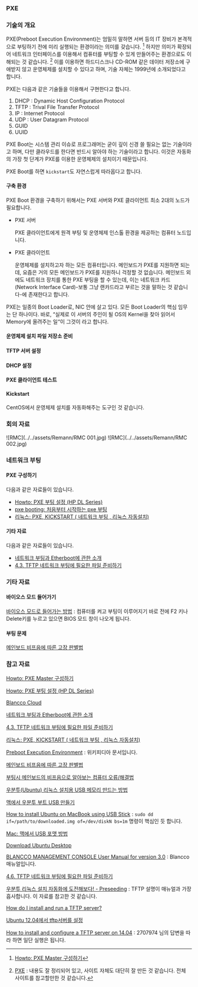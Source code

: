 ### PXE 

### 기술의 개요

PXE(Preboot Execution Environment)는 엄밀히 말하면 서버 등의 IT 장비가 본격적으로 부팅하기 전에 미리 실행되는 환경이라는 의미를 갖습니다. [^sauru-setup-pxe-master] 하지만 의미가 확장되어 네트워크 인터페이스를 이용해서 컴퓨터를 부팅할 수 있게 만들어주는 환경으로도 이해되는 것 같습니다.  [^joinc-PXEBoot] 이를 이용하면 하드디스크나 CD-ROM 같은 데이터 저장소에 구애받지 않고 운영체제를 설치할 수 있다고 하며, 기술 자체는 1999년에 소개되었다고 합니다. 

PXE는 다음과 같은 기술들을 이용해서 구현한다고 합니다.

1. DHCP : Dynamic Host Configuration Protocol
2. TFTP : Trival File Transfer Protocol
3. IP : Internet Protocol
4. UDP : User Datagram Protocol
5. GUID
6. UUID

PXE Boot는 시스템 관리 이슈로 프로그래머는 굳이 깊이 신경 쓸 필요는 없는 기술이라고 하며, 다만 클라우드를 한다면 반드시 알아야 하는 기술이라고 합니다. 이것은 자동화의 가장 첫 단계가 PXE를 이용한 운영체제의 설치이기 때문입니다. 

PXE Boot를 하면 `kickstart`도 자연스럽게 따라옵다고 합니다.

#### 구축 환경

PXE Boot 환경을 구축하기 위해서는 PXE 서버와 PXE 클라이언트 최소 2대의 노드가 필요합니다.

* PXE 서버

	PXE 클라이언트에게 원격 부팅 및 운영체제 인스톨 환경을 제공하는 컴퓨터 노드입니다.
	
* PXE 클라이언트

	운영체제를 설치하고자 하는 모든 컴퓨터입니다. 메인보드가 PXE를 지원하면 되는데, 요즘은 거의 모든 메인보드가 PXE를 지원하니 걱정할 것 없습니다. 메인보드 외에도 네트워크 장치를 통한 PXE 부팅을 할 수 있는데, 이는 네트워크 카드(Network Interface Card)-보통 그냥 랜카드라고 부르는 것을 말하는 것 같습니다-에 존재한다고 합니다.
	
PXE는 일종의 Boot Loader로, NIC 안에 살고 있다. 모든 Boot Loader의 핵심 임무는 단 하나이다. 바로, “실제로 이 서버의 주인이 될 OS의 Kernel을 찾아 읽어서 Memory에 올려주는 일“이 그것이 라고 합니다.

#### 운영체제 설치 파일 저장소 준비

#### TFTP 서버 설정

#### DHCP 설정

#### PXE 클라이언트 테스트

#### Kickstart

CentOS에서 운영체제 설치를 자동화해주는 도구인 것 같습니다.

### 회의 자료

![RMC](../../assets/Remann/RMC 001.jpg)
![RMC](../../assets/Remann/RMC 002.jpg)

### 네트워크 부팅 

#### PXE 구성하기

다음과 같은 자료들이 있습니다. 

[^sauru-setup-pxe-master]: [Howto: PXE Master 구성하기](http://www.sauru.so/blog/setup-pxe-master/)
* [Howto: PXE 부팅 설정 (HP DL Series)](http://www.sauru.so/blog/config-pxe-options/)
* [pxe booting: 처음부터 시작하는 pxe 부팅](http://egloos.zum.com/dukuduku/v/6442770)
* [리눅스: PXE, KICKSTART ( 네트워크 부팅 , 리눅스 자동설치)](http://onecellboy.tistory.com/231)

#### 기타 자료

다음과 같은 자료들이 있습니다. 

* [네트워크 부팅과 Etherboot에 관한 소개](http://www.linuxlab.co.kr/docs/98-12-1.htm)
* [4.3. TFTP 네트워크 부팅에 필요한 파일 준비하기](https://www.debian.org/releases/lenny/arm/ch04.html.ko)

### 기타 자료

#### 바이오스 모드 들어가기

[바이오스 모드로 들어가는 방법](http://tip.daum.net/question/55335240) : 컴퓨터를 켜고 부팅이 이루어지기 바로 전에 F2 키나 Delete키를 누르고 있으면 BIOS 모드 창이 나오게 됩니다.

#### 부팅 문제

[메인보드 비프음에 따른 고장 판별법](https://firejune.com/365/메인보드+비프음에+따른+고장+판별법)

### 참고 자료

[Howto: PXE Master 구성하기](http://www.sauru.so/blog/setup-pxe-master/)

[Howto: PXE 부팅 설정 (HP DL Series)](http://www.sauru.so/blog/config-pxe-options/)

[Blancco Cloud](https://cloud.blancco.com/login)

[네트워크 부팅과 Etherboot에 관한 소개](http://www.linuxlab.co.kr/docs/98-12-1.htm)

[4.3. TFTP 네트워크 부팅에 필요한 파일 준비하기](https://www.debian.org/releases/lenny/arm/ch04.html.ko)

[리눅스: PXE, KICKSTART ( 네트워크 부팅 , 리눅스 자동설치)](http://onecellboy.tistory.com/231)

[^joinc-PXEBoot]: [PXE](https://www.joinc.co.kr/w/Site/System_management/PXEBoot) : 내용도 잘 정리되어 있고, 사이트 자체도 대단히 잘 만든 것 같습니다. 전체 사이트를 참고할만한 것 같습니다.

[Preboot Execution Environment](https://en.wikipedia.org/wiki/Preboot_Execution_Environment) : 위키피디아 문서입니다.

[메인보드 비프음에 따른 고장 판별법](https://firejune.com/365/메인보드+비프음에+따른+고장+판별법)

[부팅시 메인보드의 비프음으로 알아보는 컴퓨터 오류/해결법](http://m.todayhumor.co.kr/view.php?table=computer&no=196274)

[우분투(Ubuntu) 리눅스 설치용 USB 메모리 만드는 방법](http://sergeswin.com/1178)

[맥에서 우분투 부트 USB 만들기](http://myubuntu.tistory.com/809)

[How to install Ubuntu on MacBook using USB Stick](https://help.ubuntu.com/community/How%20to%20install%20Ubuntu%20on%20MacBook%20using%20USB%20Stick) : `sudo dd if=/path/to/downloaded.img of=/dev/diskN bs=1m` 명령이 핵심인 듯 합니다.

[Mac: 맥에서 USB 포맷 방법](http://windows2k.tistory.com/entry/Mac-맥에서-USB-포맷-방법)

[Download Ubuntu Desktop](https://www.ubuntu.com/download/desktop)

[BLANCCO MANAGEMENT CONSOLE User Manual for version 3.0](http://www.e-data.com.tr/userfiles/Dökümanlar/Blancco/Blancco_management_console_3_manual.pdf) : Blancco 매뉴얼입니다.

[4.6. TFTP 네트워크 부팅에 필요한 파일 준비하기](https://www.debian.org/releases/etch/i386/ch04s06.html.ko)

[우분투 리눅스 설치 자동화에 도전해보다! - Preseeding](http://iprize.tistory.com/584) : TFTP 설명이 매뉴얼과 가장 흡사합니다. 이 자료를 참고한 것 같습니다.

[How do I install and run a TFTP server?](http://askubuntu.com/questions/201505/how-do-i-install-and-run-a-tftp-server)

[Ubuntu 12.04에서 tftp서버를 설정](http://blog.naver.com/PostView.nhn?blogId=khsmonad&logNo=186895361)

[How to install and configure a TFTP server on 14.04](http://askubuntu.com/questions/581772/how-to-install-and-configure-a-tftp-server-on-14-04) : 2707974 님의 답변을 따라 하면 일단 실행은 됩니다.